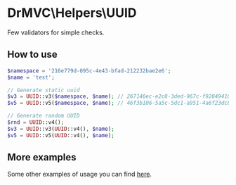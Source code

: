 # DrMVC\Helpers\UUID

Few validators for simple checks.

## How to use 

```php
$namespace = '216e779d-095c-4e43-bfad-212232bae2e6';
$name = 'test';

// Generate static uuid
$v3 = UUID::v3($namespace, $name); // 267146ec-e2c8-3ded-967c-f92849410410
$v5 = UUID::v5($namespace, $name); // 46f3b106-5a5c-5dc1-a951-4a6f23dc87e4

// Generate random UUID
$rnd = UUID::v4();
$v3 = UUID::v3(UUID::v4(), $name);
$v5 = UUID::v5(UUID::v4(), $name);
```

## More examples

Some other examples of usage you can find [here](../extra).
